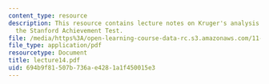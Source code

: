 ```yaml
---
content_type: resource
description: This resource contains lecture notes on Kruger's analysis of scores on
  the Stanford Achievement Test.
file: /media/https%3A/open-learning-course-data-rc.s3.amazonaws.com/11-126j-economics-of-education-spring-2007/694b9f81507b736ae4281a1f450015e3_lecture14.pdf
file_type: application/pdf
resourcetype: Document
title: lecture14.pdf
uid: 694b9f81-507b-736a-e428-1a1f450015e3
---
```

